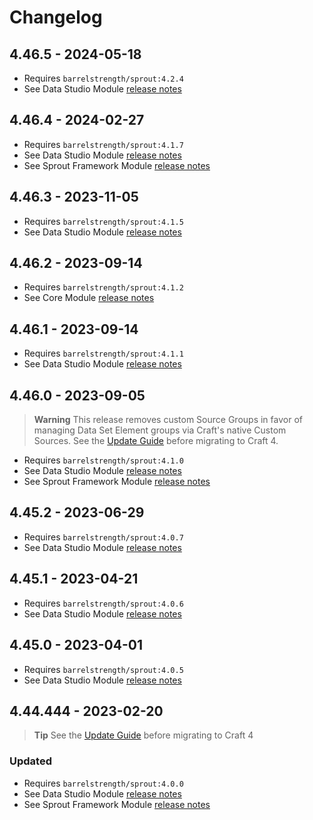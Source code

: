 # Changelog

## 4.46.5 - 2024-05-18

- Requires `barrelstrength/sprout:4.2.4`
- See Data Studio Module [release notes][#424datastudio]

[#424datastudio]: https://github.com/barrelstrength/craft-sprout/blob/4.2.4/CHANGELOG/CHANGELOG-DATA-STUDIO.md

## 4.46.4 - 2024-02-27

- Requires `barrelstrength/sprout:4.1.7`
- See Data Studio Module [release notes][#417datastudio]
- See Sprout Framework Module [release notes][#417core]

[#417datastudio]: https://github.com/barrelstrength/craft-sprout/blob/4.1.7/CHANGELOG/CHANGELOG-DATA-STUDIO.md
[#417core]: https://github.com/barrelstrength/craft-sprout/blob/4.1.7/CHANGELOG/CHANGELOG-CORE.md

## 4.46.3 - 2023-11-05

- Requires `barrelstrength/sprout:4.1.5`
- See Data Studio Module [release notes][#415datastudio]

[#415datastudio]: https://github.com/barrelstrength/craft-sprout/blob/4.1.5/CHANGELOG/CHANGELOG-DATA-STUDIO.md

## 4.46.2 - 2023-09-14

- Requires `barrelstrength/sprout:4.1.2`
- See Core Module [release notes][#412core]

[#412core]: https://github.com/barrelstrength/sprout/blob/4.1.2/CHANGELOG/CHANGELOG-CORE.md


## 4.46.1 - 2023-09-14

- Requires `barrelstrength/sprout:4.1.1`
- See Data Studio Module [release notes][#411datastudio]

[#411datastudio]: https://github.com/barrelstrength/sprout/blob/4.1.1/CHANGELOG/CHANGELOG-DATA-STUDIO.md

## 4.46.0 - 2023-09-05

> **Warning**
> This release removes custom Source Groups in favor of managing Data Set Element groups via Craft's native Custom Sources. See the [Update Guide][#410upgrade] before migrating to Craft 4.

- Requires `barrelstrength/sprout:4.1.0`
- See Data Studio Module [release notes][#410datastudio]
- See Sprout Framework Module [release notes][#410core]

[#410upgrade]: https://sprout.barrelstrengthdesign.com/docs/craft-v4/updates/4.46.0-data-studio.html
[#410datastudio]: https://github.com/barrelstrength/sprout/blob/4.1.0/CHANGELOG/CHANGELOG-DATA-STUDIO.md
[#410core]: https://github.com/barrelstrength/sprout/blob/4.1.0/CHANGELOG/CHANGELOG-CORE.md

## 4.45.2 - 2023-06-29

- Requires `barrelstrength/sprout:4.0.7`
- See Data Studio Module [release notes][#407datastudio]

[#407datastudio]: https://github.com/barrelstrength/sprout/blob/4.0.7/CHANGELOG/CHANGELOG-DATA-STUDIO.md


## 4.45.1 - 2023-04-21

- Requires `barrelstrength/sprout:4.0.6`
- See Data Studio Module [release notes][#406datastudio]

[#406datastudio]: https://github.com/barrelstrength/sprout/blob/4.0.6/CHANGELOG/CHANGELOG-DATA-STUDIO.md

## 4.45.0 - 2023-04-01

- Requires `barrelstrength/sprout:4.0.5`
- See Data Studio Module [release notes][#405datastudio]

[#405datastudio]: https://github.com/barrelstrength/sprout/blob/4.0.5/CHANGELOG/CHANGELOG-DATA-STUDIO.md

## 4.44.444 - 2023-02-20

> **Tip**
> See the [Update Guide][#400upgrade] before migrating to Craft 4

### Updated

- Requires `barrelstrength/sprout:4.0.0`
- See Data Studio Module [release notes][#400datastudio]
- See Sprout Framework Module [release notes][#400core]

[#400upgrade]: https://sprout.barrelstrengthdesign.com/docs/craft-v4/updates/4.44.444-data-studio.html

[#400datastudio]: https://github.com/barrelstrength/sprout/blob/4.0.0/CHANGELOG/CHANGELOG-DATA-STUDIO.md

[#400core]: https://github.com/barrelstrength/sprout/blob/4.0.0/CHANGELOG/CHANGELOG-CORE.md
